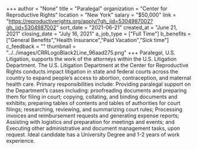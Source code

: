+++
author = "None"
title = "Paralegal"
organization = "Center for Reproductive Rights"
location = "New York"
salary = "$50,000"
link = "https://reproductiverights.org/apply/?gh_jid=5304987002?gh_jid=5304987002"
sort_date = "2021-06-21"
created_at = "June 21, 2021"
closing_date = "July 16, 2021"
a_job_type = ["Full Time"]
b_benefits = ["General Benefits","Health Insurance","Paid Vacation","Sick time"]
c_feedback = ""
thumbnail = "../../images/CRRLogoBlack2Line_96aad275.png"
+++
Paralegal, U.S. Litigation, supports the work of the attorneys within the U.S. Litigation Department. The U.S. Litigation Department at the Center for Reproductive Rights conducts impact litigation in state and federal courts across the country to expand people’s access to abortion, contraception, and maternal health care. Primary responsibilities include: Providing paralegal support on the Department’s cases including: proofreading documents and preparing them for filing in court; copying, collating, and binding documents and exhibits; preparing tables of contents and tables of authorities for court filings; researching, reviewing, and summarizing court rules; Processing invoices and reimbursement requests and generating expense reports; Assisting with logistics and preparation for meetings and events;  and Executing other administrative and document management tasks, upon request. Ideal candidate has a University Degree and 1-2 years of work experience. 